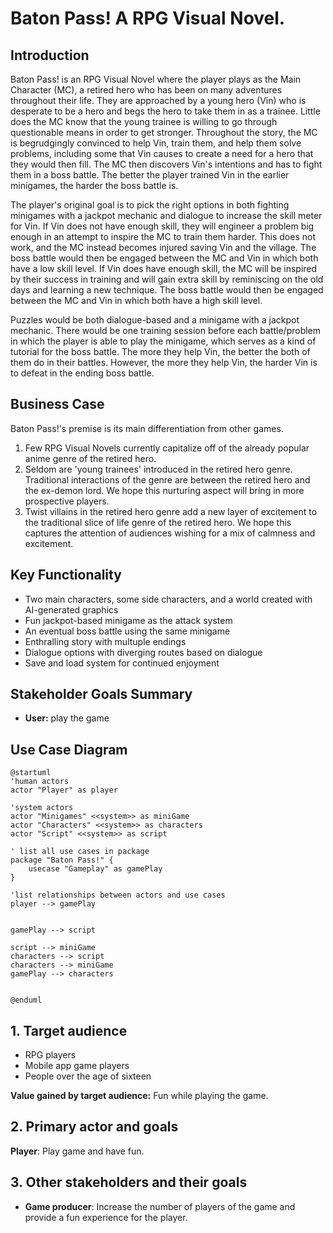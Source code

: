 # Baton Pass! A RPG Visual Novel.

## Introduction
Baton Pass! is an RPG Visual Novel where the player plays as the Main Character (MC), a retired hero who has been on many adventures throughout their life. 
They are approached by a young hero (Vin) who is desperate to be a hero and begs the hero to take them in as a trainee. Little does the MC know that the young trainee is willing to go through questionable means in order to get stronger. 
Throughout the story, the MC is begrudgingly convinced to help Vin, train them, and help them solve problems, including some that Vin causes to create a need for a hero that they would then fill. 
The MC then discovers Vin's intentions and has to fight them in a boss battle. The better the player trained Vin in the earlier minigames, the harder the boss battle is.

The player's original goal is to pick the right options in both fighting minigames with a jackpot mechanic and dialogue to increase the skill meter for Vin. If Vin does not have enough skill, they will engineer a problem big enough in an attempt to inspire the MC to train them harder. This does not work, and the MC instead becomes injured saving Vin and the village. The boss battle would then be engaged between the MC and Vin in which both have a low skill level. 
If Vin does have enough skill, the MC will be inspired by their success in training and will gain extra skill by reminiscing on the old days and learning a new technique. The boss battle would then be engaged between the MC and Vin in which both have a high skill level.

Puzzles would be both dialogue-based and a minigame with a jackpot mechanic. There would be one training session before each battle/problem in which the player is able to play the minigame, which serves as a kind of tutorial for the boss battle.  The more they help Vin, the better the both of them do in their battles. However, the more they help Vin, the harder Vin is to defeat in the ending boss battle.

## Business Case
Baton Pass!'s premise is its main differentiation from other games.
1) Few RPG Visual Novels currently capitalize off of the already popular anime genre of the retired hero.
2) Seldom are 'young trainees' introduced in the retired hero genre. Traditional interactions of the genre are between the retired hero and the ex-demon lord. We hope this nurturing aspect will bring in more prospective players.
3) Twist villains in the retired hero genre add a new layer of excitement to the traditional slice of life genre of the retired hero. We hope this captures the attention of audiences wishing for a mix of calmness and excitement.

## Key Functionality
- Two main characters, some side characters, and a world created with AI-generated graphics
- Fun jackpot-based minigame  as the attack system
- An eventual boss battle using the same minigame
- Enthralling story with multuple endings
- Dialogue options with diverging routes based on dialogue
- Save and load system for continued enjoyment

## Stakeholder Goals Summary
- __User:__ play the game


## Use Case Diagram

``` plantuml
@startuml
'human actors
actor "Player" as player

'system actors
actor "Minigames" <<system>> as miniGame
actor "Characters" <<system>> as characters
actor "Script" <<system>> as script

' list all use cases in package
package "Baton Pass!" {
    usecase "Gameplay" as gamePlay
}

'list relationships between actors and use cases
player --> gamePlay


gamePlay --> script

script --> miniGame
characters --> script
characters --> miniGame
gamePlay --> characters


@enduml
```



## 1. Target audience
 - RPG players
 - Mobile app game players
 - People over the age of sixteen

__Value gained by target audience:__ Fun while playing the game.

## 2. Primary actor and goals
__Player__: Play game and have fun.


## 3. Other stakeholders and their goals

* __Game producer__: Increase the number of players of the game and provide a fun experience for the player.

